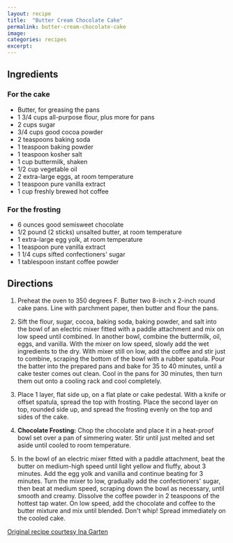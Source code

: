 ```yaml
---
layout: recipe
title:  "Butter Cream Chocolate Cake"
permalink: butter-cream-chocolate-cake
image:
categories: recipes
excerpt:
---
```




## Ingredients

### For the cake
* Butter, for greasing the pans
* 1 3/4 cups all-purpose flour, plus more for pans
* 2 cups sugar
* 3/4 cups good cocoa powder
* 2 teaspoons baking soda
* 1 teaspoon baking powder
* 1 teaspoon kosher salt
* 1 cup buttermilk, shaken
* 1/2 cup vegetable oil
* 2 extra-large eggs, at room temperature
* 1 teaspoon pure vanilla extract
* 1 cup freshly brewed hot coffee

### For the frosting
* 6 ounces good semisweet chocolate
* 1/2 pound (2 sticks) unsalted butter, at room temperature
* 1 extra-large egg yolk, at room temperature
* 1 teaspoon pure vanilla extract
* 1 1/4 cups sifted confectioners' sugar
* 1 tablespoon instant coffee powder

## Directions
1. Preheat the oven to 350 degrees F. Butter two 8-inch x 2-inch round cake pans. Line with parchment paper, then butter and flour the pans.

1. Sift the flour, sugar, cocoa, baking soda, baking powder, and salt into the bowl of an electric mixer fitted with a paddle attachment and mix on low speed until combined. In another bowl, combine the buttermilk, oil, eggs, and vanilla. With the mixer on low speed, slowly add the wet ingredients to the dry. With mixer still on low, add the coffee and stir just to combine, scraping the bottom of the bowl with a rubber spatula. Pour the batter into the prepared pans and bake for 35 to 40 minutes, until a cake tester comes out clean. Cool in the pans for 30 minutes, then turn them out onto a cooling rack and cool completely.

1. Place 1 layer, flat side up, on a flat plate or cake pedestal. With a knife or offset spatula, spread the top with frosting. Place the second layer on top, rounded side up, and spread the frosting evenly on the top and sides of the cake.


1. **Chocolate Frosting:** Chop the chocolate and place it in a heat-proof bowl set over a pan of simmering water. Stir until just melted and set aside until cooled to room temperature.

1. In the bowl of an electric mixer fitted with a paddle attachment, beat the butter on medium-high speed until light yellow and fluffy, about 3 minutes. Add the egg yolk and vanilla and continue beating for 3 minutes. Turn the mixer to low, gradually add the confectioners' sugar, then beat at medium speed, scraping down the bowl as necessary, until smooth and creamy. Dissolve the coffee powder in 2 teaspoons of the hottest tap water. On low speed, add the chocolate and coffee to the butter mixture and mix until blended. Don't whip! Spread immediately on the cooled cake.

[Original recipe courtesy Ina Garten](http://www.foodnetwork.com/recipes/ina-garten/beattys-chocolate-cake-recipe.html?oc=linkback)
